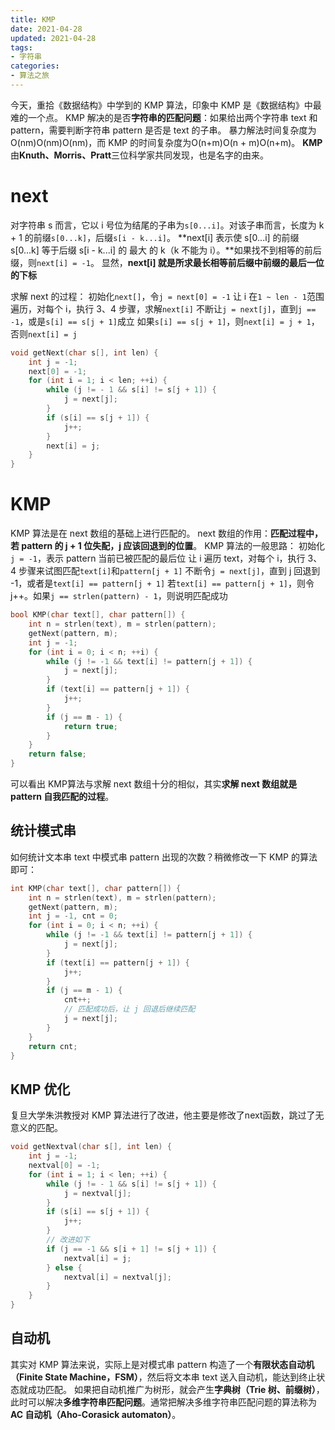 ```yaml
---
title: KMP
date: 2021-04-28
updated: 2021-04-28
tags:
- 字符串
categories:
- 算法之旅
---
```


今天，重拾《数据结构》中学到的 KMP 算法，印象中 KMP 是《数据结构》中最难的一个点。
KMP 解决的是否**字符串的匹配问题**：如果给出两个字符串 text 和 pattern，需要判断字符串 pattern 是否是 text 的子串。
暴力解法时间复杂度为O(nm)O(nm)O(nm)，而 KMP 的时间复杂度为O(n+m)O(n + m)O(n+m)。
**KMP**由**Knuth、Morris、Pratt**三位科学家共同发现，也是名字的由来。
# next
对字符串 s 而言，它以 i 号位为结尾的子串为`s[0...i]`。对该子串而言，长度为 k + 1 的前缀`s[0...k]`，后缀`s[i - k...i]`。
**next[i] 表示使 s[0...i] 的前缀 s[0...k] 等于后缀 s[i - k...i] 的 最大 的 k（k 不能为 i）。**如果找不到相等的前后缀，则`next[i] = -1`。
显然，**next[i] 就是所求最长相等前后缀中前缀的最后一位的下标**

求解 next 的过程：
初始化`next[]`，令`j = next[0] = -1`
让 i 在`1 ~ len - 1`范围遍历，对每个 i，执行 3、4 步骤，求解`next[i]`
不断让`j = next[j]`，直到`j == -1`，或是`s[i] == s[j + 1]`成立
如果`s[i] == s[j + 1]`，则`next[i] = j + 1`，否则`next[i] = j`

```c
void getNext(char s[], int len) {
    int j = -1;
    next[0] = -1;
    for (int i = 1; i < len; ++i) {
        while (j != - 1 && s[i] != s[j + 1]) {
            j = next[j];
        }
        if (s[i] == s[j + 1]) {
            j++;
        }
        next[i] = j;
    }
}
```
# KMP
KMP 算法是在 next 数组的基础上进行匹配的。
next 数组的作用：**匹配过程中，若 pattern 的 j + 1 位失配，j 应该回退到的位置**。
KMP 算法的一般思路：
初始化`j = -1`，表示 pattern 当前已被匹配的最后位
让 i 遍历 text，对每个 i，执行 3、4 步骤来试图匹配`text[i]`和`pattern[j + 1]`
不断令`j = next[j]`，直到 j 回退到 -1，或者是`text[i] == pattern[j + 1]`
若`text[i] == pattern[j + 1]`，则令 j++。如果`j == strlen(pattern) - 1`，则说明匹配成功

```c
bool KMP(char text[], char pattern[]) {
    int n = strlen(text), m = strlen(pattern);
    getNext(pattern, m);
    int j = -1;
    for (int i = 0; i < n; ++i) {
        while (j != -1 && text[i] != pattern[j + 1]) {
            j = next[j];
        }
        if (text[i] == pattern[j + 1]) {
            j++;
        }
        if (j == m - 1) {
            return true;
        }
    }
    return false;
}
```
可以看出 KMP算法与求解 next 数组十分的相似，其实**求解 next 数组就是 pattern 自我匹配的过程**。
## 统计模式串
如何统计文本串 text 中模式串 pattern 出现的次数？稍微修改一下 KMP 的算法即可：
```c
int KMP(char text[], char pattern[]) {
    int n = strlen(text), m = strlen(pattern);
    getNext(pattern, m);
    int j = -1, cnt = 0;
    for (int i = 0; i < n; ++i) {
        while (j != -1 && text[i] != pattern[j + 1]) {
            j = next[j];
        }
        if (text[i] == pattern[j + 1]) {
            j++;
        }
        if (j == m - 1) {
            cnt++;
            // 匹配成功后，让 j 回退后继续匹配
            j = next[j];
        }
    }
    return cnt;
}
```
## KMP 优化
复旦大学朱洪教授对 KMP 算法进行了改进，他主要是修改了next函数，跳过了无意义的匹配。
```c
void getNextval(char s[], int len) {
    int j = -1;
    nextval[0] = -1;
    for (int i = 1; i < len; ++i) {
        while (j != - 1 && s[i] != s[j + 1]) {
            j = nextval[j];
        }
        if (s[i] == s[j + 1]) {
            j++;
        }
        // 改进如下
        if (j == -1 && s[i + 1] != s[j + 1]) {
            nextval[i] = j;
        } else {
            nextval[i] = nextval[j];
        }
    }
}
```
## 自动机
其实对 KMP 算法来说，实际上是对模式串 pattern 构造了一个**有限状态自动机（Finite State Machine，FSM）**，然后将文本串 text 送入自动机，能达到终止状态就成功匹配。
如果把自动机推广为树形，就会产生**字典树（Trie 树、前缀树）**，此时可以解决**多维字符串匹配问题**。通常把解决多维字符串匹配问题的算法称为**AC 自动机（Aho-Corasick automaton）**。
